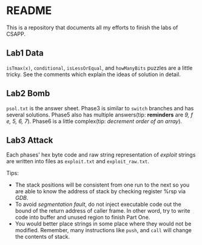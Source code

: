 # README

This is a repository that documents all my efforts to finish the labs of CSAPP.

## Lab1 Data

`isTmax(x)`, `conditional`, `isLessOrEqual`, and `howManyBits` puzzles are a little tricky. See the comments which explain the ideas of solution in detail.

## Lab2 Bomb

`psol.txt` is the answer sheet. Phase3 is similar to `switch` branches and has several solutions. Phase5 also has multiple answers(tip: **reminders** are *9, f e, 5, 6, 7*). Phase6 is a little complex(tip: *decrement order of an array*).

## Lab3 Attack

Each phases' hex byte code and raw string representation of *exploit* strings are written into files as `exploit.txt` and `exploit_raw.txt`. 

Tips:

+ The stack positions will be consistent from one run to the next so you are able to know the address of stack by checking register %rsp via *GDB*.
+ To avoid *segmentation fault*, do not inject executable code out the bound of the return address of caller frame. In other word, try to write code into buffer and unused region to finish Part One.
+ You would better place strings in some place where they would not be modified. Remember, many instructions like `push`, and `call` will change the contents of stack. 
